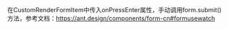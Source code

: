 在CustomRenderFormItem中传入onPressEnter属性，手动调用form.submit()方法，参考文档：https://ant.design/components/form-cn#formusewatch

